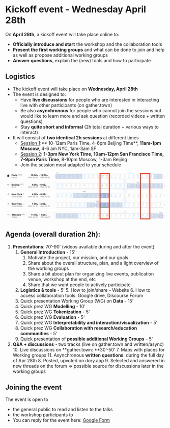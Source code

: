 # Kickoff event - Wednesday April 28th 

On **April 28th**, a kickoff event will take place online to:

*   **Officially introduce and start** the workshop and the collaboration tools
*   **Present the first working groups** and what can be done to join and help as well as  propose additional working groups
*   **Answer questions**, explain the (new) tools and how to participate

## Logistics

*   The kickoff event will take place on **Wednesday, April 28th**
*   The event is designed to:
    *   Have **live discussions** for people who are interested in interacting live with other participants (on gather.town)
    *   Be also **asynchronous** for people who cannot join the sessions but would like to learn more and ask question (recorded videos + written questions)
    *   Stay **quite short and informal** (2h total duration + various ways to interact)
*   It will consist of **two identical 2h sessions** at different times
    *   <span style="text-decoration:underline;">Session 1</span>:** 10-12am Paris Time, 4-6pm Beijing Time**, **11am-1pm Moscow**, 4-6 am NYC, 1am-3am SF
    *   <span style="text-decoration:underline;">Session 2</span>: **1-3pm New York Time, 10am-12pm San Francisco Time, 7-9pm Paris Time**, 8-10pm Moscow, 1-3am Beijing
    *   Join the session most adapted to your schedule


![schedule](uploads/images/schedule.png "schedule")


## Agenda (overall duration 2h):


1. **Presentations**: 70’-90’ (videos available during and after the event)
    1. **General Introduction** - 15’
        1. Motivate the project, our mission, and our goals 
        2. Share about the overall structure, plan, and a light overview of the working groups
        3. Share a bit about plan for organizing live events, publication venue, workshop at the end, etc
        4. Share that we want people to actively participate
    2. **Logistics & tools** - 5’
        5. How to join/share - Website
        6. How to access collaboration tools: Google drive, Discourse Forum
    3. Quick presentation Working Group (WG) on **Data** - 15'
    4. Quick prez WG **Modelling** - 10'
    5. Quick prez WG **Tokenization** - 5'
    6. Quick prez WG **Evaluation** - 5'
    7. Quick prez WG **Interpretability and interaction/visualization** - 5'
    8. Quick prez WG **Collaboration with research/education communities** - 5'
    9. Quick presentation of **possible additional Working Groups** - 5'
2. **Q&A + discussions** - two tracks (live on gather.town and written/async)
    10.  Live discussions on **gather.town: **30’-50’
        7. Maps with places for Working groups
    11. Asynchronous **written questions**: during the full day of Apr 28th
        8. Posted, upvoted on dory.app
        9. Selected and answered in new threads on the forum => possible source for discussions later in the working groups

## Joining the event

The event is open to

- the general public to read and listen to the talks
- the workshop participants to 
- You can reply for the event here: [Google Form](https://docs.google.com/forms/d/e/1FAIpQLSdF68oPkylNhwrnyrdctdcs0831OULetgfYtr-aVxBg053zqA/viewform)
